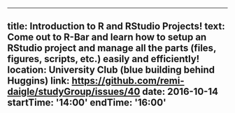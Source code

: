 ---
 title: Introduction to R and RStudio Projects!
 text: Come out to R-Bar and learn how to setup an RStudio project and manage all the parts (files, figures, scripts, etc.) easily and efficiently!
 location: University Club (blue building behind Huggins)
 link: https://github.com/remi-daigle/studyGroup/issues/40
 date: 2016-10-14
 startTime: '14:00'
 endTime: '16:00'
 ---
